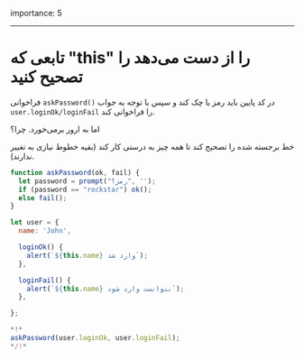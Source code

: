 importance: 5

---

# تابعی که "this" را از دست می‌دهد را تصحیح کنید

فراخوانی `askPassword()` در کد پایین باید رمز یا چک کند و سپس با توجه به جواب `user.loginOk/loginFail` را فراخوانی کند.

اما به ارور برمی‌خورد. چرا؟

خط برجسته شده را تصحیح کند تا همه چیز به درستی کار کند (بقیه خطوط نیازی به تغییر ندارند).

```js run
function askPassword(ok, fail) {
  let password = prompt("رمز؟", '');
  if (password == "rockstar") ok();
  else fail();
}

let user = {
  name: 'John',

  loginOk() {
    alert(`${this.name} وارد شد`);
  },

  loginFail() {
    alert(`${this.name} نتوانست وارد شود`);
  },

};

*!*
askPassword(user.loginOk, user.loginFail);
*/!*
```
